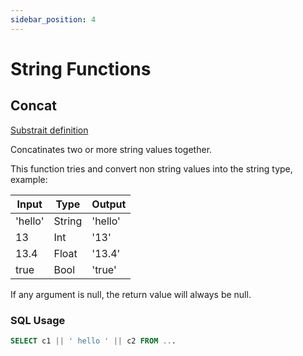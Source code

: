 ```yaml
---
sidebar_position: 4
---
```


# String Functions

## Concat

[Substrait definition](https://substrait.io/extensions/functions_string/#concat)

Concatinates two or more string values together.

This function tries and convert non string values into the string type, example:

| Input     | Type      | Output    |
| --------- | --------- | --------- |
| 'hello'   | String    | 'hello'   |
| 13        | Int       | '13'      |
| 13.4      | Float     | '13.4'    |
| true      | Bool      | 'true'    |

If any argument is null, the return value will always be null.

### SQL Usage

```sql
SELECT c1 || ' hello ' || c2 FROM ... 
```
